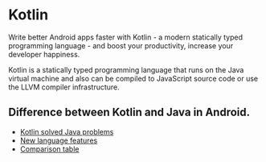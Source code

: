 # Kotlin

Write better Android apps faster with Kotlin - a modern statically typed programming language - and boost your productivity, increase your developer happiness.

Kotlin is a statically typed programming language that runs on the Java virtual machine and also can be compiled to JavaScript source code or use the LLVM compiler infrastructure. 

## Difference between Kotlin and Java in Android.

* [Kotlin solved Java problems](kotlin_java_comparison.md#kotlin-solved-java-problems)
* [New language features](kotlin_java_comparison.md#new-language-features)
* [Comparison table](kotlin_java_comparison.md#comparison-table)